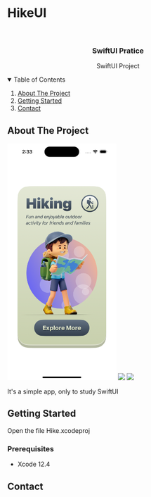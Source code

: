 # HikeUI

<!-- PROJECT LOGO -->
<br />
<p align="center">

  <h3 align="center">SwiftUI Pratice</h3>
  <p align="center">
    SwiftUI Project 
  </p>
</p>



<!-- TABLE OF CONTENTS -->
<details open="open">
  <summary>Table of Contents</summary>
  <ol>
    <li>
      <a href="#about-the-project">About The Project</a>
    </li>
    <li>
      <a href="#getting-started">Getting Started</a>
    </li>
    <li><a href="#contact">Contact</a></li>
  </ol>
</details>



<!-- ABOUT THE PROJECT -->
## About The Project
<p float="left">
  <img src="https://raw.githubusercontent.com/Dwashi2/HikeUI/main/Simulator%20Screenshot%20-%20iPhone%2015%20-%202023-10-28%20at%2014.33.32.png" width="248">
  <img src="[https://github.com/Dwashi2/swift-perfil/blob/main/2.png](https://raw.githubusercontent.com/Dwashi2/HikeUI/main/Simulator%20Screenshot%20-%20iPhone%2015%20-%202023-10-28%20at%2014.33.36.png)" width="248">
  <img src="[https://github.com/Dwashi2/swift-perfil/blob/main/3.png](https://raw.githubusercontent.com/Dwashi2/HikeUI/main/Simulator%20Screenshot%20-%20iPhone%2015%20-%202023-10-28%20at%2014.33.40.png)" width="248">
</p>
 
 


It's a simple app, only to study SwiftUI


<!-- GETTING STARTED -->
## Getting Started

Open the file Hike.xcodeproj

### Prerequisites

* Xcode 12.4

<!-- CONTACT -->
## Contact
